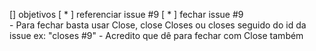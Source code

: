 [] objetivos
  [ * ] referenciar issue #9 
  [ * ] fechar issue #9  
    - Para fechar basta usar Close, close Closes ou closes seguido do id da issue ex: "closes #9"
    - Acredito que dê para fechar com Close também
